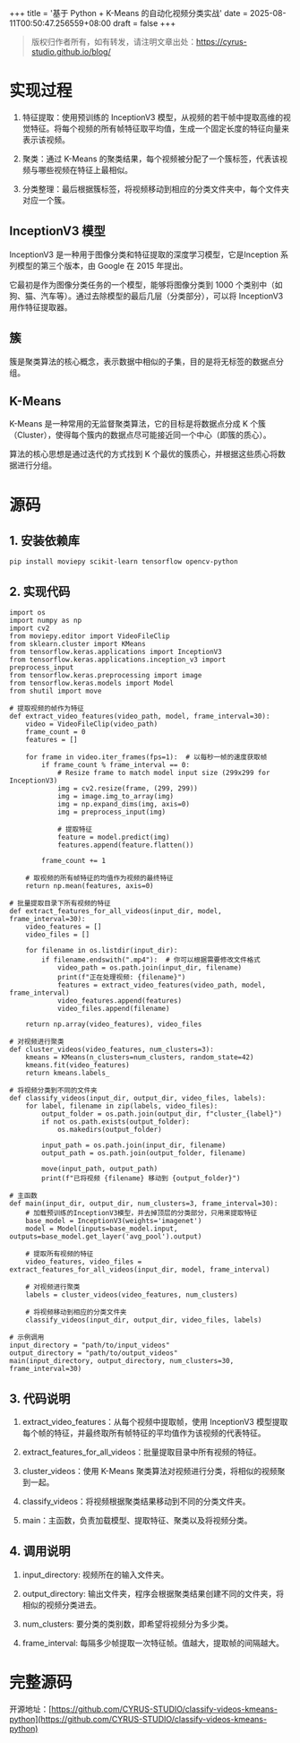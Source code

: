 +++
title = '基于 Python + K-Means 的自动化视频分类实战'
date = 2025-08-11T00:50:47.256559+08:00
draft = false
+++

> 版权归作者所有，如有转发，请注明文章出处：<https://cyrus-studio.github.io/blog/>

# 实现过程



1. 特征提取：使用预训练的 InceptionV3 模型，从视频的若干帧中提取高维的视觉特征。将每个视频的所有帧特征取平均值，生成一个固定长度的特征向量来表示该视频。



2. 聚类：通过 K-Means 的聚类结果，每个视频被分配了一个簇标签，代表该视频与哪些视频在特征上最相似。



3. 分类整理：最后根据簇标签，将视频移动到相应的分类文件夹中，每个文件夹对应一个簇。



## InceptionV3 模型



InceptionV3 是一种用于图像分类和特征提取的深度学习模型，它是Inception 系列模型的第三个版本，由 Google 在 2015 年提出。



它最初是作为图像分类任务的一个模型，能够将图像分类到 1000 个类别中（如狗、猫、汽车等）。通过去除模型的最后几层（分类部分），可以将 InceptionV3 用作特征提取器。



## 簇



簇是聚类算法的核心概念，表示数据中相似的子集，目的是将无标签的数据点分组。



## K-Means



K-Means 是一种常用的无监督聚类算法，它的目标是将数据点分成 K 个簇（Cluster），使得每个簇内的数据点尽可能接近同一个中心（即簇的质心）。



算法的核心思想是通过迭代的方式找到 K 个最优的簇质心，并根据这些质心将数据进行分组。



# 源码



## 1. 安装依赖库



```
pip install moviepy scikit-learn tensorflow opencv-python
```


## 2. 实现代码



```
import os
import numpy as np
import cv2
from moviepy.editor import VideoFileClip
from sklearn.cluster import KMeans
from tensorflow.keras.applications import InceptionV3
from tensorflow.keras.applications.inception_v3 import preprocess_input
from tensorflow.keras.preprocessing import image
from tensorflow.keras.models import Model
from shutil import move

# 提取视频的帧作为特征
def extract_video_features(video_path, model, frame_interval=30):
    video = VideoFileClip(video_path)
    frame_count = 0
    features = []

    for frame in video.iter_frames(fps=1):  # 以每秒一帧的速度获取帧
        if frame_count % frame_interval == 0:
            # Resize frame to match model input size (299x299 for InceptionV3)
            img = cv2.resize(frame, (299, 299))
            img = image.img_to_array(img)
            img = np.expand_dims(img, axis=0)
            img = preprocess_input(img)

            # 提取特征
            feature = model.predict(img)
            features.append(feature.flatten())

        frame_count += 1

    # 取视频的所有帧特征的均值作为视频的最终特征
    return np.mean(features, axis=0)

# 批量提取目录下所有视频的特征
def extract_features_for_all_videos(input_dir, model, frame_interval=30):
    video_features = []
    video_files = []

    for filename in os.listdir(input_dir):
        if filename.endswith(".mp4"):  # 你可以根据需要修改文件格式
            video_path = os.path.join(input_dir, filename)
            print(f"正在处理视频: {filename}")
            features = extract_video_features(video_path, model, frame_interval)
            video_features.append(features)
            video_files.append(filename)

    return np.array(video_features), video_files

# 对视频进行聚类
def cluster_videos(video_features, num_clusters=3):
    kmeans = KMeans(n_clusters=num_clusters, random_state=42)
    kmeans.fit(video_features)
    return kmeans.labels_

# 将视频分类到不同的文件夹
def classify_videos(input_dir, output_dir, video_files, labels):
    for label, filename in zip(labels, video_files):
        output_folder = os.path.join(output_dir, f"cluster_{label}")
        if not os.path.exists(output_folder):
            os.makedirs(output_folder)

        input_path = os.path.join(input_dir, filename)
        output_path = os.path.join(output_folder, filename)

        move(input_path, output_path)
        print(f"已将视频 {filename} 移动到 {output_folder}")

# 主函数
def main(input_dir, output_dir, num_clusters=3, frame_interval=30):
    # 加载预训练的InceptionV3模型，并去掉顶层的分类部分，只用来提取特征
    base_model = InceptionV3(weights='imagenet')
    model = Model(inputs=base_model.input, outputs=base_model.get_layer('avg_pool').output)

    # 提取所有视频的特征
    video_features, video_files = extract_features_for_all_videos(input_dir, model, frame_interval)

    # 对视频进行聚类
    labels = cluster_videos(video_features, num_clusters)

    # 将视频移动到相应的分类文件夹
    classify_videos(input_dir, output_dir, video_files, labels)

# 示例调用
input_directory = "path/to/input_videos"
output_directory = "path/to/output_videos"
main(input_directory, output_directory, num_clusters=30, frame_interval=30)
```


## 3. 代码说明



1. extract_video_features：从每个视频中提取帧，使用 InceptionV3 模型提取每个帧的特征，并最终取所有帧特征的平均值作为该视频的代表特征。



2. extract_features_for_all_videos：批量提取目录中所有视频的特征。



3. cluster_videos：使用 K-Means 聚类算法对视频进行分类，将相似的视频聚到一起。



4. classify_videos：将视频根据聚类结果移动到不同的分类文件夹。



5. main：主函数，负责加载模型、提取特征、聚类以及将视频分类。



## 4. 调用说明



1. input_directory: 视频所在的输入文件夹。



2. output_directory: 输出文件夹，程序会根据聚类结果创建不同的文件夹，将相似的视频分类进去。



3. num_clusters: 要分类的类别数，即希望将视频分为多少类。



4. frame_interval: 每隔多少帧提取一次特征帧。值越大，提取帧的间隔越大。



# 完整源码



开源地址：[https://github.com/CYRUS-STUDIO/classify-videos-kmeans-python](https://github.com/CYRUS-STUDIO/classify-videos-kmeans-python)





